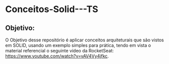 # Conceitos-Solid---TS

## Objetivo:

O Objetivo desse repositório é aplicar conceitos arquiteturais que são vistos em SOLID, usando um exemplo simples para prática, tendo em vista o material referencial o seguinte vídeo da RocketSeat: https://www.youtube.com/watch?v=vAV4Vy4jfkc.
